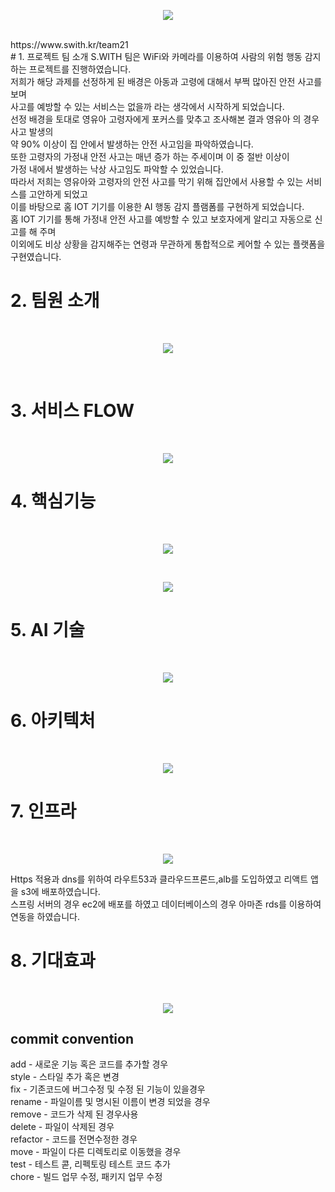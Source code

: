 ﻿<div align="center">
<p><img src="/doc/images/main.png"></p>
</div>
<br/>
https://www.swith.kr/team21 <br/>
# 1. 프로젝트 팀 소개
 S.WITH 팀은 WiFi와 카메라를 이용하여 사람의 위험 행동 감지하는 프로젝트를 진행하였습니다.<br/>
저희가 해당 과제를 선정하게 된 배경은 아동과 고령에 대해서 부쩍 많아진 안전 사고를 보며 <br/>
사고를 예방할 수 있는 서비스는 없을까 라는 생각에서 시작하게 되었습니다.<br/>
선정 배경을 토대로 영유아 고령자에게 포커스를 맞추고 조사해본 결과 영유아 의 경우 사고 발생의<br/> 
약 90% 이상이 집 안에서 발생하는 안전 사고임을 파악하였습니다.<br/>
또한 고령자의 가정내 안전 사고는 매년 증가 하는 주세이며 이 중 절반 이상이<br/> 
가정 내에서 발생하는 낙상 사고임도 파악할 수 있었습니다.<br/>
따라서 저희는 영유아와 고령자의 안전 사고를 막기 위해 집안에서 사용할 수 있는 서비스를 고안하게 되었고<br/>
이를 바탕으로 홈 IOT 기기를 이용한 AI 행동 감지 플램폼를 구현하게 되었습니다.<br/>
홈 IOT 기기를 통해 가정내 안전 사고를 예방할 수 있고 보호자에게 알리고 자동으로 신고를 해 주며 <br/>
이외에도 비상 상황을 감지해주는 연령과 무관하게 통합적으로 케어할 수 있는 플랫폼을 구현였습니다.<br/>

# 2. 팀원 소개
﻿<div align="center">
<p><img src="/doc/images/introduce.png"></p>
</div>
<br/>

# 3. 서비스 FLOW
﻿<div align="center">
<p><img src="/doc/images/serviceflow.png"></p>
</div>

# 4. 핵심기능
﻿<div align="center">
<p><img src="/doc/images/wifi_camera.png"></p>
</div>
﻿<div align="center">
<p><img src="/doc/images/service.png"></p>
</div>

# 5. AI 기술
﻿<div align="center">
<p><img src="/doc/images/architect.png"></p>
</div>

# 6. 아키텍처
﻿<div align="center">
<p><img src="/doc/images/3tier.png"></p>
</div>

# 7. 인프라
﻿<div align="center">
<p><img src="/doc/images/infra.png"></p>
</div>
Https 적용과 dns를 위하여 라우트53과 클라우드프론드,alb를 도입하였고 리액트 앱을 s3에 배포하였습니다. <br/>
스프링 서버의 경우 ec2에 배포를 하였고 데이터베이스의 경우 아마존 rds를 이용하여 연동을 하였습니다.


# 8. 기대효과
﻿<div align="center">
<p><img src="/doc/images/expect.png"></p>
</div>


## commit convention

add - 새로운 기능 혹은 코드를 추가할 경우  
style - 스타일 추가 혹은 변경  
fix - 기존코드에 버그수정 및 수정 된 기능이 있을경우  
rename - 파일이름 및 명시된 이름이 변경 되었을 경우  
remove - 코드가 삭제 된 경우사용  
delete - 파일이 삭제된 경우  
refactor - 코드를 전면수정한 경우  
move - 파일이 다른 디렉토리로 이동했을 경우  
test - 테스트 콛, 리펙토링 테스트 코드 추가  
chore - 빌드 업무 수정, 패키지 업무 수정  


